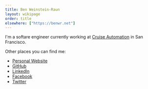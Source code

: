 ```yaml
---
title: Ben Weinstein-Raun
layout: wikipage
order: title
elsewhere: ["https://benwr.net"]
---
```


I'm a softare engineer currently working at [Cruise Automation](http://getcruise.com) in San Francisco.

Other places you can find me:

* [Personal Website](http://benwr.net)
* [GitHub](https://github.com/benwr)
* [LinkedIn](https://linkedin.com/in/benwr)
* [Facebook](https://facebook.com/benwr)
* [Twitter](https://twitter.com/benwr)
